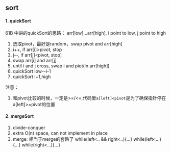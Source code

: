 ## sort

#### 1. quickSort
61B 中讲的quickSort的思路：
arr[low]...arr[high], i point to low, j point to high

1. 选取pivot，最好是random，swap pivot and arr[high]
2. i++, if arr[i]>pivot, stop
3. j--, if arr[j]<pivot, stop]
4. swap arr[i] and arr[j]
5. until i and j cross, swap i and piot(in arr[high])
6. quickSort low--i-1
7. quickSort i+1,high

注意：

1. 和pivot比较的时候，一定是>=/<=,代码里`a[left]<pivot`是为了确保指针停在a[left]>=pivot的位置


#### 2. mergeSort
1. divide-conquer
2. extra O(n) space, can not implement in place
3. merge: 相当于merge的套路了
while(left<.. && right<..){...}
while(left<...){...}
while(right<...){...}

